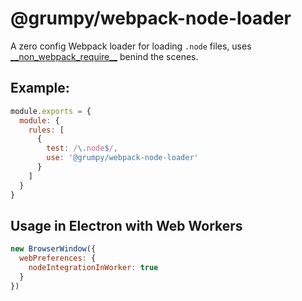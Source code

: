 # @grumpy/webpack-node-loader

A zero config Webpack loader for loading `.node` files,
uses [\_\_non_webpack_require__](https://webpack.js.org/api/module-variables/#__non_webpack_require__-webpack-specific-) benind the scenes.

## Example:
```js
module.exports = {
  module: {
    rules: [
      {
        test: /\.node$/,
        use: '@grumpy/webpack-node-loader'
      }
    ]
  }
}
```

## Usage in Electron with Web Workers
```js
new BrowserWindow({
  webPreferences: {
    nodeIntegrationInWorker: true
  }
})
```
